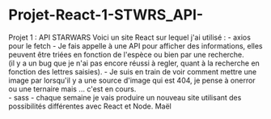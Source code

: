 # Projet-React-1-STWRS_API-
Projet 1 : API STARWARS
 Voici un site React sur lequel j'ai utilisé :
                    - axios pour le fetch
                    - Je fais appelle à une API pour afficher des informations, elles peuvent être triées en fonction de l'espèce ou bien par une recherche.<br />
                    (il y a un bug que je n'ai pas encore réussi à regler, quant à la recherche en fonction des lettres saisies).
                    - Je suis en train de voir comment mettre une image par lorsqu'il y a une source d'image qui est 404, je pense à onerror ou une ternaire mais ... c'est en cours.<br />
                    - sass
                    - chaque semaine je vais produire un nouveau site utilisant des possibilités différentes avec React et Node.
                    Maël
